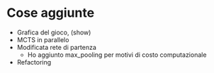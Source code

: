 # Cose aggiunte
- Grafica del gioco, (show)
- MCTS in parallelo
- Modificata rete di partenza
  - Ho aggiunto max_pooling per motivi di costo computazionale
- Refactoring